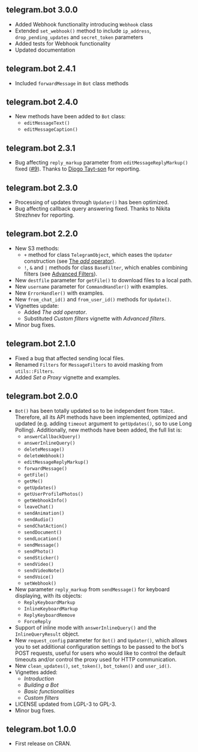 
## telegram.bot 3.0.0

- Added Webhook functionality introducing `Webhook` class
- Extended `set_webhook()` method to include `ip_address`, `drop_pending_updates` and `secret_token` parameters
- Added tests for Webhook functionality
- Updated documentation

## telegram.bot 2.4.1

- Included `forwardMessage` in `Bot` class methods
    
## telegram.bot 2.4.0

- New methods have been added to `Bot` class:
    - `editMessageText()`
    - `editMessageCaption()`

## telegram.bot 2.3.1

- Bug affecting `reply_markup` parameter from `editMessageReplyMarkup()` fixed ([#9](https://github.com/ebeneditos/telegram.bot/issues/9)). Thanks to [Diogo Tayt-son](https://github.com/dtaytson) for reporting.

## telegram.bot 2.3.0

- Processing of updates through `Updater()` has been optimized.
- Bug affecting callback query answering fixed. Thanks to Nikita Strezhnev for reporting.

## telegram.bot 2.2.0

- New S3 methods:
  - `+` method for class `TelegramObject`, which eases the `Updater` construction (see [The *add* operator](https://github.com/ebeneditos/telegram.bot/wiki/The-add-operator)).
  - `!`, `&` and `|` methods for class `BaseFilter`, which enables combining filters (see [Advanced Filters](https://github.com/ebeneditos/telegram.bot/wiki/Advanced-Filters)).
- New `destfile` parameter for `getFile()` to download files to a local path.
- New `username` parameter for `CommandHandler()` with examples.
- New `ErrorHandler()` with examples.
- New `from_chat_id()` and `from_user_id()` methods for `Update()`.
- Vignettes update:
  - Added *The add operator*.
  - Substituted *Custom filters* vignette with *Advanced filters*.
- Minor bug fixes.

## telegram.bot 2.1.0

- Fixed a bug that affected sending local files.
- Renamed `Filters` for `MessageFilters` to avoid masking from `utils::Filters`.
- Added *Set a Proxy* vignette and examples.

## telegram.bot 2.0.0

- `Bot()` has been totally updated so to be independent from `TGBot`. Therefore, all its API methods have been implemented, optimized and updated (e.g. adding `timeout` argument  to `getUpdates()`, so to use Long Polling). Additionally, new methods have been added, the full list is:
    - `answerCallbackQuery()`
    - `answerInlineQuery()`
    - `deleteMessage()`
    - `deleteWebhook()`
    - `editMessageReplyMarkup()`
    - `forwardMessage()`
    - `getFile()`
    - `getMe()`
    - `getUpdates()`
    - `getUserProfilePhotos()`
    - `getWebhookInfo()`
    - `leaveChat()`
    - `sendAnimation()`
    - `sendAudio()`
    - `sendChatAction()`
    - `sendDocument()`
    - `sendLocation()`
    - `sendMessage()`
    - `sendPhoto()`
    - `sendSticker()`
    - `sendVideo()`
    - `sendVideoNote()`
    - `sendVoice()`
    - `setWebhook()`
- New parameter `reply_markup` from `sendMessage()` for keyboard displaying, with its objects:
    - `ReplyKeyboardMarkup`
    - `InlineKeyboardMarkup`
    - `ReplyKeyboardRemove`
    - `ForceReply`
- Support of inline mode with `answerInlineQuery()` and the `InlineQueryResult` object.
- New `request_config` parameter for `Bot()` and `Updater()`, which allows you to set additional configuration settings to be passed to the bot's POST requests, useful for users who would like to control the default timeouts and/or control the proxy used for HTTP communication.
- New `clean_updates()`, `set_token()`, `bot_token()` and `user_id()`.
- Vignettes added:
    - *Introduction*
    - *Building a Bot*
    - *Basic functionalities*
    - *Custom filters*
- LICENSE updated from LGPL-3 to GPL-3.
- Minor bug fixes.

## telegram.bot 1.0.0

- First release on CRAN.
